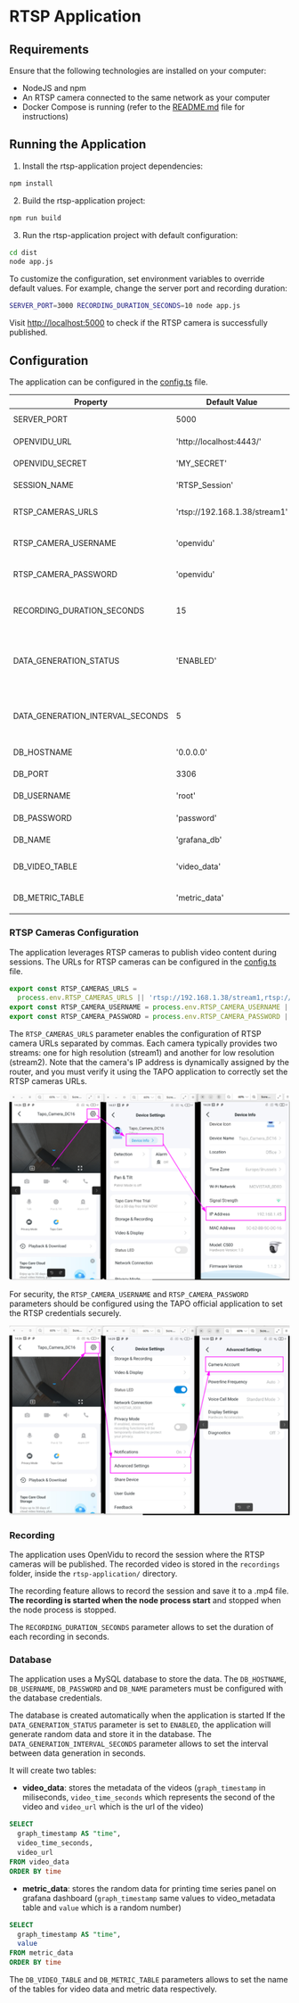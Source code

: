 # RTSP Application

## Requirements

Ensure that the following technologies are installed on your computer:

- NodeJS and npm
- An RTSP camera connected to the same network as your computer
- Docker Compose is running (refer to the [README.md](../README.md) file for instructions)

## Running the Application

1. Install the rtsp-application project dependencies:

```bash
npm install
```

2. Build the rtsp-application project:

```bash
npm run build
```

3. Run the rtsp-application project with default configuration:

```bash
cd dist
node app.js
```

To customize the configuration, set environment variables to override default values. For example, change the server port and recording duration:

```bash
SERVER_PORT=3000 RECORDING_DURATION_SECONDS=10 node app.js
```

Visit [http://localhost:5000](http://localhost:5000) to check if the RTSP camera is successfully published.

## Configuration

The application can be configured in the [config.ts](./src/config.ts) file.

| Property                         | Default Value                 | Description                                     |
| -------------------------------- | ----------------------------- | ----------------------------------------------- |
| SERVER_PORT                      | 5000                          | Port for the server                             |
| OPENVIDU_URL                     | 'http://localhost:4443/'      | OpenVidu server URL                             |
| OPENVIDU_SECRET                  | 'MY_SECRET'                   | OpenVidu secret                                 |
| SESSION_NAME                     | 'RTSP_Session'                | Session name                                    |
| RTSP_CAMERAS_URLS                | 'rtsp://192.168.1.38/stream1' | RTSP Cameras URLs                               |
| RTSP_CAMERA_USERNAME             | 'openvidu'                    | RTSP Camera username                            |
| RTSP_CAMERA_PASSWORD             | 'openvidu'                    | RTSP Camera password                            |
| RECORDING_DURATION_SECONDS       | 15                            | Duration of each recording in seconds           |
| DATA_GENERATION_STATUS           | 'ENABLED'                     | Status of data generation (ENABLED or DISABLED) |
| DATA_GENERATION_INTERVAL_SECONDS | 5                             | Interval between data generation in seconds     |
| DB_HOSTNAME                      | '0.0.0.0'                     | Database hostname                               |
| DB_PORT                          | 3306                          | Database port                                   |
| DB_USERNAME                      | 'root'                        | Database username                               |
| DB_PASSWORD                      | 'password'                    | Database password                               |
| DB_NAME                          | 'grafana_db'                  | Database name                                   |
| DB_VIDEO_TABLE                   | 'video_data'                  | Database table for video data                   |
| DB_METRIC_TABLE                  | 'metric_data'                 | Database table for metric data                  |

### RTSP Cameras Configuration

The application leverages RTSP cameras to publish video content during sessions. The URLs for RTSP cameras can be configured in the [config.ts](./src/config.ts) file.

```ts
export const RTSP_CAMERAS_URLS =
  process.env.RTSP_CAMERAS_URLS || 'rtsp://192.168.1.38/stream1,rtsp://192.168.1.38/stream2';
export const RTSP_CAMERA_USERNAME = process.env.RTSP_CAMERA_USERNAME || 'openvidu';
export const RTSP_CAMERA_PASSWORD = process.env.RTSP_CAMERA_PASSWORD || 'openvidu';
```

The `RTSP_CAMERAS_URLS` parameter enables the configuration of RTSP camera URLs separated by commas. Each camera typically provides two streams: one for high resolution (stream1) and another for low resolution (stream2). Note that the camera's IP address is dynamically assigned by the router, and you must verify it using the TAPO application to correctly set the RTSP cameras URLs.

![Config](../docs/tapo1.png 'RTSP URL')


For security, the `RTSP_CAMERA_USERNAME` and `RTSP_CAMERA_PASSWORD` parameters should be configured using the TAPO official application to set the RTSP credentials securely.

![Config credentials](../docs/tapo2.png 'Credentials')

### Recording

The application uses OpenVidu to record the session where the RTSP cameras will be published. The recorded video is stored in the `recordings` folder, inside the `rtsp-application/` directory.

The recording feature allows to record the session and save it to a .mp4 file. **The recording is started when the node process start** and stopped when the node process is stopped.

The `RECORDING_DURATION_SECONDS` parameter allows to set the duration of each recording in seconds.

### Database

The application uses a MySQL database to store the data. The `DB_HOSTNAME`, `DB_USERNAME`, `DB_PASSWORD` and `DB_NAME` parameters must be configured with the database credentials.

The database is created automatically when the application is started
If the `DATA_GENERATION_STATUS` parameter is set to `ENABLED`, the application will generate random data and store it in the database. The `DATA_GENERATION_INTERVAL_SECONDS` parameter allows to set the interval between data generation in seconds.

It will create two tables:

- **video_data**: stores the metadata of the videos (`graph_timestamp` in miliseconds, `video_time_seconds` which represents the second of the video and `video_url` which is the url of the video)

```sql
SELECT
  graph_timestamp AS "time",
  video_time_seconds,
  video_url
FROM video_data
ORDER BY time
```

- **metric_data**: stores the random data for printing time series panel on grafana dashboard (`graph_timestamp` same values to video_metadata table and `value` which is a random number)

```sql
SELECT
  graph_timestamp AS "time",
  value
FROM metric_data
ORDER BY time
```

The `DB_VIDEO_TABLE` and `DB_METRIC_TABLE` parameters allows to set the name of the tables for video data and metric data respectively.
